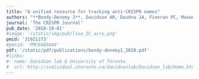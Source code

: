 ```yaml
---
title: "A unified resource for tracking anti-CRISPR names"
authors: "**Bondy-Denomy J**, Davidson AR, Doudna JA, Fineran PC, Maxwell KL, Moineau S, Peng X, Sontheimer EJ, Wiedenheft B"
journal: 'The CRISPR Journal'
pub_date: '2018-10-01'
#image: '/static/img/pub/lina_IC_acrs.png'
pmid: '31021273'
#pmcid: 'PMC6480404'
pdf: '/static/pdf/publications/bondy-denomy1_2018.pdf'
#links:
#- name: Davidson lab @ University of Toronto
#  url: http://individual.utoronto.ca/davidsonlab/Davidson_lab/Home.html
---
```


